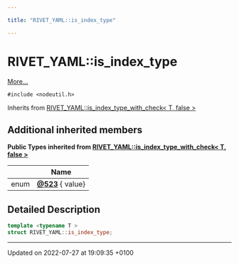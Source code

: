 ```yaml
---

title: "RIVET_YAML::is_index_type"

---
```


# RIVET_YAML::is_index_type



 [More...](#detailed-description)


`#include <nodeutil.h>`

Inherits from [RIVET_YAML::is_index_type_with_check< T, false >](http://example.org/classes/structrivet__yaml_1_1is__index__type__with__check/)

## Additional inherited members

**Public Types inherited from [RIVET_YAML::is_index_type_with_check< T, false >](http://example.org/classes/structrivet__yaml_1_1is__index__type__with__check/)**

|                | Name           |
| -------------- | -------------- |
| enum| **[@523](http://example.org/classes/structrivet__yaml_1_1is__index__type__with__check/#enum-@523)** { value} |


## Detailed Description

```cpp
template <typename T >
struct RIVET_YAML::is_index_type;
```

-------------------------------

Updated on 2022-07-27 at 19:09:35 +0100